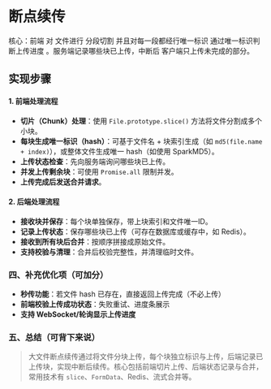 # 断点续传

核心：前端 对 文件进行 分段切割 并且对每一段都经行唯一标识 通过唯一标识判断上传进度 。服务端记录哪些块已上传，中断后 客户端只上传未完成的部分。

## 实现步骤

#### 1. **前端处理流程**

- **切片（Chunk）处理**：使用 `File.prototype.slice()` 方法将文件分割成多个小块。
- **每块生成唯一标识（hash）**：可基于文件名 + 块索引生成（如 `md5(file.name + index)`），或整体文件生成唯一 hash（如使用 SparkMD5）。
- **上传状态检查**：先向服务端询问哪些块已上传。
- **并发上传剩余块**：可使用 `Promise.all` 限制并发。
- **上传完成后发送合并请求**。

#### 2. **后端处理流程**

- **接收块并保存**：每个块单独保存，带上块索引和文件唯一ID。
- **记录上传状态**：保存哪些块已上传（可存在数据库或缓存中，如 Redis）。
- **接收到所有块后合并**：按顺序拼接成原始文件。
- **支持校验与清理**：合并后校验完整性，并清理临时文件。

### 四、补充优化项（可加分）

- **秒传功能**：若文件 hash 已存在，直接返回上传完成（不必上传）
- **前端校验上传成功状态**：失败重试、进度条展示
- **支持 WebSocket/轮询显示上传进度**

### 五、总结（可背下来说）

> 大文件断点续传通过将文件分块上传，每个块独立标识与上传，后端记录已上传块，实现中断后续传。核心包括前端切片上传、后端状态记录与合并，常用技术有 `slice`、`FormData`、Redis、流式合并等。